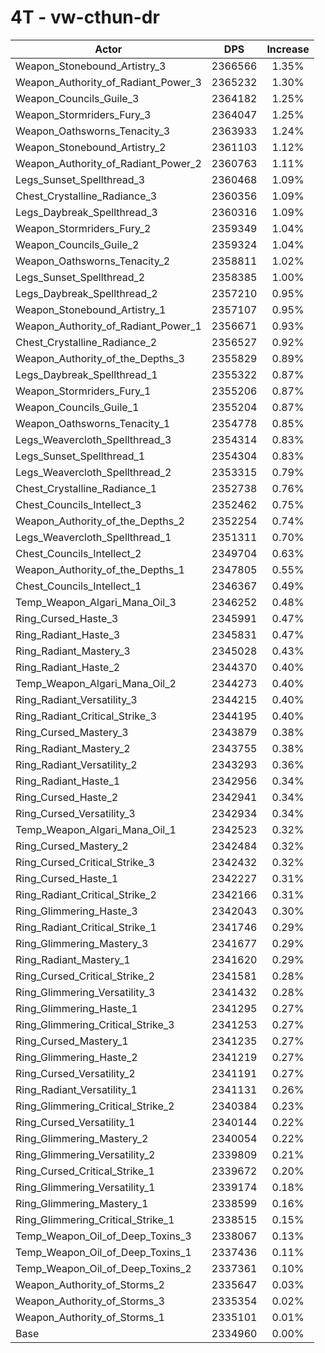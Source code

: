 # 4T - vw-cthun-dr
| Actor | DPS | Increase |
|---|:---:|:---:|
|Weapon_Stonebound_Artistry_3|2366566|1.35%|
|Weapon_Authority_of_Radiant_Power_3|2365232|1.30%|
|Weapon_Councils_Guile_3|2364182|1.25%|
|Weapon_Stormriders_Fury_3|2364047|1.25%|
|Weapon_Oathsworns_Tenacity_3|2363933|1.24%|
|Weapon_Stonebound_Artistry_2|2361103|1.12%|
|Weapon_Authority_of_Radiant_Power_2|2360763|1.11%|
|Legs_Sunset_Spellthread_3|2360468|1.09%|
|Chest_Crystalline_Radiance_3|2360356|1.09%|
|Legs_Daybreak_Spellthread_3|2360316|1.09%|
|Weapon_Stormriders_Fury_2|2359349|1.04%|
|Weapon_Councils_Guile_2|2359324|1.04%|
|Weapon_Oathsworns_Tenacity_2|2358811|1.02%|
|Legs_Sunset_Spellthread_2|2358385|1.00%|
|Legs_Daybreak_Spellthread_2|2357210|0.95%|
|Weapon_Stonebound_Artistry_1|2357107|0.95%|
|Weapon_Authority_of_Radiant_Power_1|2356671|0.93%|
|Chest_Crystalline_Radiance_2|2356527|0.92%|
|Weapon_Authority_of_the_Depths_3|2355829|0.89%|
|Legs_Daybreak_Spellthread_1|2355322|0.87%|
|Weapon_Stormriders_Fury_1|2355206|0.87%|
|Weapon_Councils_Guile_1|2355204|0.87%|
|Weapon_Oathsworns_Tenacity_1|2354778|0.85%|
|Legs_Weavercloth_Spellthread_3|2354314|0.83%|
|Legs_Sunset_Spellthread_1|2354304|0.83%|
|Legs_Weavercloth_Spellthread_2|2353315|0.79%|
|Chest_Crystalline_Radiance_1|2352738|0.76%|
|Chest_Councils_Intellect_3|2352462|0.75%|
|Weapon_Authority_of_the_Depths_2|2352254|0.74%|
|Legs_Weavercloth_Spellthread_1|2351311|0.70%|
|Chest_Councils_Intellect_2|2349704|0.63%|
|Weapon_Authority_of_the_Depths_1|2347805|0.55%|
|Chest_Councils_Intellect_1|2346367|0.49%|
|Temp_Weapon_Algari_Mana_Oil_3|2346252|0.48%|
|Ring_Cursed_Haste_3|2345991|0.47%|
|Ring_Radiant_Haste_3|2345831|0.47%|
|Ring_Radiant_Mastery_3|2345028|0.43%|
|Ring_Radiant_Haste_2|2344370|0.40%|
|Temp_Weapon_Algari_Mana_Oil_2|2344273|0.40%|
|Ring_Radiant_Versatility_3|2344215|0.40%|
|Ring_Radiant_Critical_Strike_3|2344195|0.40%|
|Ring_Cursed_Mastery_3|2343879|0.38%|
|Ring_Radiant_Mastery_2|2343755|0.38%|
|Ring_Radiant_Versatility_2|2343293|0.36%|
|Ring_Radiant_Haste_1|2342956|0.34%|
|Ring_Cursed_Haste_2|2342941|0.34%|
|Ring_Cursed_Versatility_3|2342934|0.34%|
|Temp_Weapon_Algari_Mana_Oil_1|2342523|0.32%|
|Ring_Cursed_Mastery_2|2342484|0.32%|
|Ring_Cursed_Critical_Strike_3|2342432|0.32%|
|Ring_Cursed_Haste_1|2342227|0.31%|
|Ring_Radiant_Critical_Strike_2|2342166|0.31%|
|Ring_Glimmering_Haste_3|2342043|0.30%|
|Ring_Radiant_Critical_Strike_1|2341746|0.29%|
|Ring_Glimmering_Mastery_3|2341677|0.29%|
|Ring_Radiant_Mastery_1|2341620|0.29%|
|Ring_Cursed_Critical_Strike_2|2341581|0.28%|
|Ring_Glimmering_Versatility_3|2341432|0.28%|
|Ring_Glimmering_Haste_1|2341295|0.27%|
|Ring_Glimmering_Critical_Strike_3|2341253|0.27%|
|Ring_Cursed_Mastery_1|2341235|0.27%|
|Ring_Glimmering_Haste_2|2341219|0.27%|
|Ring_Cursed_Versatility_2|2341191|0.27%|
|Ring_Radiant_Versatility_1|2341131|0.26%|
|Ring_Glimmering_Critical_Strike_2|2340384|0.23%|
|Ring_Cursed_Versatility_1|2340144|0.22%|
|Ring_Glimmering_Mastery_2|2340054|0.22%|
|Ring_Glimmering_Versatility_2|2339809|0.21%|
|Ring_Cursed_Critical_Strike_1|2339672|0.20%|
|Ring_Glimmering_Versatility_1|2339174|0.18%|
|Ring_Glimmering_Mastery_1|2338599|0.16%|
|Ring_Glimmering_Critical_Strike_1|2338515|0.15%|
|Temp_Weapon_Oil_of_Deep_Toxins_3|2338067|0.13%|
|Temp_Weapon_Oil_of_Deep_Toxins_1|2337436|0.11%|
|Temp_Weapon_Oil_of_Deep_Toxins_2|2337361|0.10%|
|Weapon_Authority_of_Storms_2|2335647|0.03%|
|Weapon_Authority_of_Storms_3|2335354|0.02%|
|Weapon_Authority_of_Storms_1|2335101|0.01%|
|Base|2334960|0.00%|
